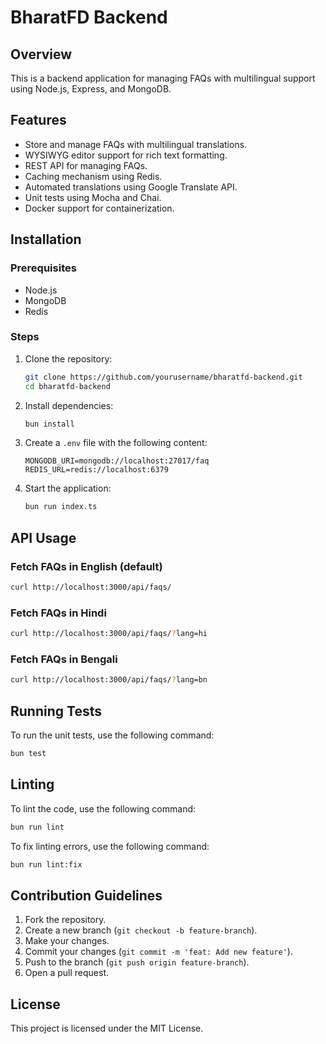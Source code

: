 # BharatFD Backend

## Overview
This is a backend application for managing FAQs with multilingual support using Node.js, Express, and MongoDB.

## Features
- Store and manage FAQs with multilingual translations.
- WYSIWYG editor support for rich text formatting.
- REST API for managing FAQs.
- Caching mechanism using Redis.
- Automated translations using Google Translate API.
- Unit tests using Mocha and Chai.
- Docker support for containerization.

## Installation

### Prerequisites
- Node.js
- MongoDB
- Redis

### Steps
1. Clone the repository:
   ```bash
   git clone https://github.com/yourusername/bharatfd-backend.git
   cd bharatfd-backend
   ```

2. Install dependencies:
   ```bash
   bun install
   ```

3. Create a `.env` file with the following content:
   ```env
   MONGODB_URI=mongodb://localhost:27017/faq
   REDIS_URL=redis://localhost:6379
   ```

4. Start the application:
   ```bash
   bun run index.ts
   ```

## API Usage

### Fetch FAQs in English (default)
```bash
curl http://localhost:3000/api/faqs/
```

### Fetch FAQs in Hindi
```bash
curl http://localhost:3000/api/faqs/?lang=hi
```

### Fetch FAQs in Bengali
```bash
curl http://localhost:3000/api/faqs/?lang=bn
```

## Running Tests
To run the unit tests, use the following command:
```bash
bun test
```

## Linting
To lint the code, use the following command:
```bash
bun run lint
```

To fix linting errors, use the following command:
```bash
bun run lint:fix
```

## Contribution Guidelines
1. Fork the repository.
2. Create a new branch (`git checkout -b feature-branch`).
3. Make your changes.
4. Commit your changes (`git commit -m 'feat: Add new feature'`).
5. Push to the branch (`git push origin feature-branch`).
6. Open a pull request.

## License
This project is licensed under the MIT License.
